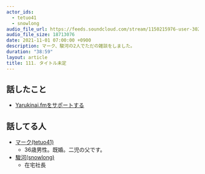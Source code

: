 ```yaml
---
actor_ids:
  - tetuo41
  - snowlong
audio_file_url: https://feeds.soundcloud.com/stream/1150215976-user-302747142-yarukinai-111-2021-11-01.mp3
audio_file_size: 18713076
date: 2021-11-01 07:00:00 +0900
description: マーク、駿河の2人でただの雑談をしました。
duration: "38:59"
layout: article
title: 111. タイトル未定
---
```


## 話したこと
- [Yarukinai.fmをサポートする](https://note.com/tetuo41/circle)

## 話してる人
- [マーク(tetuo41)](https://twitter.com/tetuo41)
  - 36歳男性。既婚。二児の父です。
- [駿河(snowlong)](https://twitter.com/_snowlong)
  - 在宅社長
